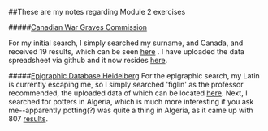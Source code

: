 



##These are my notes regarding Module 2 exercises

#####[Canadian War Graves Commission](http://www.cwgc.org/)

For my initial search, I simply searched my surname, and Canada, and received 19 results, which can be seen [here](http://www.cwgc.org/find-war-dead.aspx?cpage=1) .
I have uploaded the data spreadsheet via github and it now resides [here](https://github.com/Xtina-R/Exercise-Notebook/blob/master/Casualty%20Search%20CWGC.csv). 

#####[Epigraphic Database Heidelberg](http://edh-www.adw.uni-heidelberg.de/inschrift/suche?hd_nr=&land=&fo_antik=&fo_modern=&literatur)
For the epigraphic search, my Latin is currently escaping me, so I simply searched 'figlin' as the professor recommended, the uploaded data of which can be located [here](https://github.com/Xtina-R/Exercise-Notebook/blob/master/Heidelberg.csv). Next, I searched for potters in Algeria, which is much more interesting if you ask me--apparently potting(?) was quite a thing in Algeria, as it came up with 807 [results](http://edh-www.adw.uni-heidelberg.de/foto/suche?land=dz&sort=land_sort_en).



